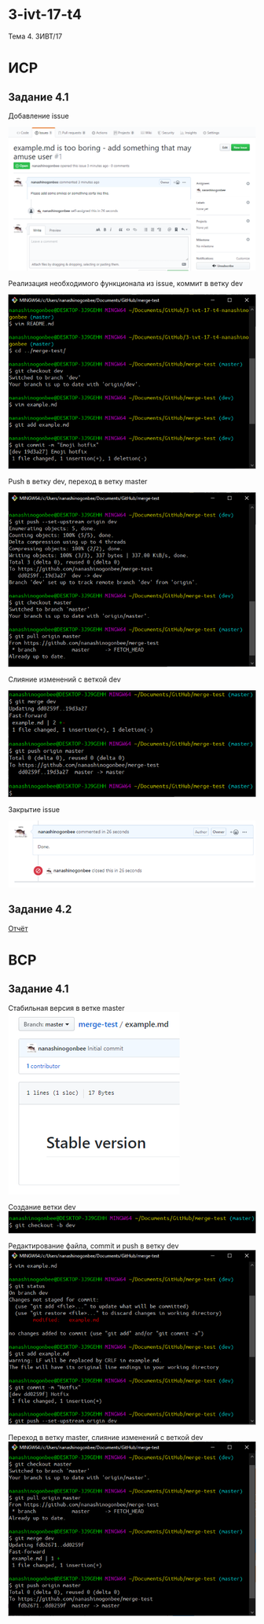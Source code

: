 # 3-ivt-17-t4
Тема 4. 3ИВТ/17

# ИСР
## Задание 4.1
Добавление issue

![git1](git1.png "git1")

Реализация необходимого функционала из issue, коммит в ветку dev

![git2](git2.png "git2")

Push в ветку dev, переход в ветку master

![git3](git3.png "git3")

Слияние изменений с веткой dev

![git4](git4.png "git4")

Закрытие issue

![git5](git5.png "git5")

## Задание 4.2
[Отчёт](https://drive.google.com/file/d/1U1I0WzEniMVsxoPViWiKBODrmIsEAf4G/view?usp=sharing)

# ВСР
## Задание 4.1
Стабильная версия в ветке master
![merge1](merge1.png "merge1")

Создание ветки dev
![merge2](merge2.png "merge2")

Редактирование файла, commit и push в ветку dev
![merge3](merge3.png "merge3")

Переход в ветку master, слияние изменений с веткой dev
![merge4](merge4.png "merge4")


